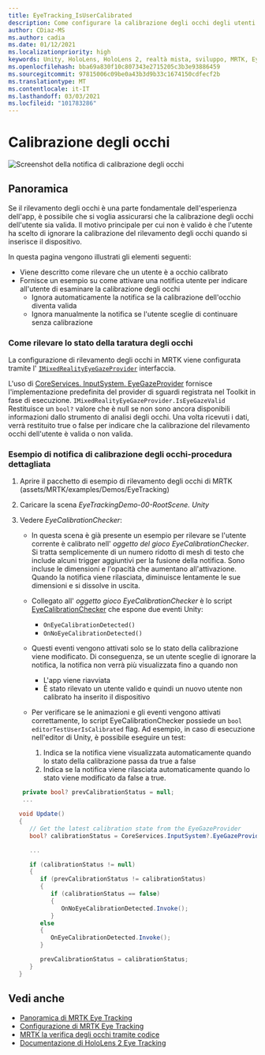 ```yaml
---
title: EyeTracking_IsUserCalibrated
description: Come configurare la calibrazione degli occhi degli utenti in MRTK
author: CDiaz-MS
ms.author: cadia
ms.date: 01/12/2021
ms.localizationpriority: high
keywords: Unity, HoloLens, HoloLens 2, realtà mista, sviluppo, MRTK, EyeTracking, calibrazione,
ms.openlocfilehash: bba69a830f10c807343e2715205c3b3e93886459
ms.sourcegitcommit: 97815006c09be0a43b3d9b33c1674150cdfecf2b
ms.translationtype: MT
ms.contentlocale: it-IT
ms.lasthandoff: 03/03/2021
ms.locfileid: "101783286"
---
```

# <a name="eye-calibration"></a>Calibrazione degli occhi

![Screenshot della notifica di calibrazione degli occhi](../images/eye-tracking/mrtk_et_calibration_notification_example.jpg)

## <a name="overview"></a>Panoramica

Se il rilevamento degli occhi è una parte fondamentale dell'esperienza dell'app, è possibile che si voglia assicurarsi che la calibrazione degli occhi dell'utente sia valida.
Il motivo principale per cui non è valido è che l'utente ha scelto di ignorare la calibrazione del rilevamento degli occhi quando si inserisce il dispositivo.

In questa pagina vengono illustrati gli elementi seguenti:

- Viene descritto come rilevare che un utente è a occhio calibrato
- Fornisce un esempio su come attivare una notifica utente per indicare all'utente di esaminare la calibrazione degli occhi
  - Ignora automaticamente la notifica se la calibrazione dell'occhio diventa valida
  - Ignora manualmente la notifica se l'utente sceglie di continuare senza calibrazione

### <a name="how-to-detect-the-eye-calibration-state"></a>Come rilevare lo stato della taratura degli occhi

La configurazione di rilevamento degli occhi in MRTK viene configurata tramite l' [`IMixedRealityEyeGazeProvider`](xref:Microsoft.MixedReality.Toolkit.Input.IMixedRealityEyeGazeProvider) interfaccia.

L'uso di [CoreServices. InputSystem. EyeGazeProvider](EyeTracking_EyeGazeProvider.md) fornisce l'implementazione predefinita del provider di sguardi registrata nel Toolkit in fase di esecuzione. `IMixedRealityEyeGazeProvider.IsEyeGazeValid` Restituisce un `bool?` valore che è null se non sono ancora disponibili informazioni dallo strumento di analisi degli occhi.
Una volta ricevuti i dati, verrà restituito true o false per indicare che la calibrazione del rilevamento occhi dell'utente è valida o non valida.

### <a name="sample-eye-calibration-notification---step-by-step"></a>Esempio di notifica di calibrazione degli occhi-procedura dettagliata

1. Aprire il pacchetto di esempio di rilevamento degli occhi di MRTK (assets/MRTK/examples/Demos/EyeTracking)

2. Caricare la scena _EyeTrackingDemo-00-RootScene. Unity_

3. Vedere _EyeCalibrationChecker_:
   - In questa scena è già presente un esempio per rilevare se l'utente corrente è calibrato nell' *oggetto del gioco _EyeCalibrationChecker_*.
Si tratta semplicemente di un numero ridotto di mesh di testo che include alcuni trigger aggiuntivi per la fusione della notifica. Sono incluse le dimensioni e l'opacità che aumentano all'attivazione.
Quando la notifica viene rilasciata, diminuisce lentamente le sue dimensioni e si dissolve in uscita.

   - Collegato all' *oggetto gioco _EyeCalibrationChecker_* è lo script [EyeCalibrationChecker](xref:Microsoft.MixedReality.Toolkit.Examples.Demos.EyeTracking.EyeCalibrationChecker) che espone due eventi Unity:
      - `OnEyeCalibrationDetected()`
      - `OnNoEyeCalibrationDetected()`

   - Questi eventi vengono attivati solo se lo stato della calibrazione viene modificato. Di conseguenza, se un utente sceglie di ignorare la notifica, la notifica non verrà più visualizzata fino a quando non
      - L'app viene riavviata
      - È stato rilevato un utente valido e quindi un nuovo utente non calibrato ha inserito il dispositivo

   - Per verificare se le animazioni e gli eventi vengono attivati correttamente, lo script EyeCalibrationChecker possiede un `bool editorTestUserIsCalibrated` flag. Ad esempio, in caso di esecuzione nell'editor di Unity, è possibile eseguire un test:
      1. Indica se la notifica viene visualizzata automaticamente quando lo stato della calibrazione passa da true a false
      1. Indica se la notifica viene rilasciata automaticamente quando lo stato viene modificato da false a true.

```c#
    private bool? prevCalibrationStatus = null;
    ...

   void Update()
   {
      // Get the latest calibration state from the EyeGazeProvider
      bool? calibrationStatus = CoreServices.InputSystem?.EyeGazeProvider?.IsEyeCalibrationValid;

      ...

      if (calibrationStatus != null)
      {
         if (prevCalibrationStatus != calibrationStatus)
         {
            if (calibrationStatus == false)
            {
               OnNoEyeCalibrationDetected.Invoke();
            }
         else
         {
            OnEyeCalibrationDetected.Invoke();
         }

         prevCalibrationStatus = calibrationStatus;
      }
   }
```

## <a name="see-also"></a>Vedi anche

- [Panoramica di MRTK Eye Tracking](EyeTracking_Main.md)
- [Configurazione di MRTK Eye Tracking](EyeTracking_BasicSetup.md)
- [MRTK la verifica degli occhi tramite codice](EyeTracking_EyeGazeProvider.md)
- [Documentazione di HoloLens 2 Eye Tracking](https://docs.microsoft.com/windows/mixed-reality/eye-tracking)
